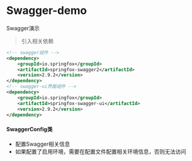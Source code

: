 # Swagger-demo
Swagger演示

> 引入相关依赖
```xml
<!-- swagger组件 -->
<dependency>
    <groupId>io.springfox</groupId>
    <artifactId>springfox-swagger2</artifactId>
    <version>2.9.2</version>
</dependency>
<!-- swagger-ui界面组件 -->
<dependency>
    <groupId>io.springfox</groupId>
    <artifactId>springfox-swagger-ui</artifactId>
    <version>2.9.2</version>
</dependency>
```

#### SwaggerConfig类

- 配置Swagger相关信息
- 如果配置了启用环境，需要在配置文件配置相关环境信息，否则无法访问